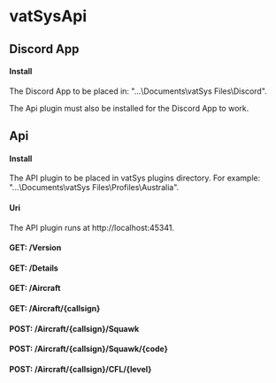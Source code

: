 # vatSysApi
## Discord App
#### Install
The Discord App to be placed in: "...\Documents\vatSys Files\Discord".

The Api plugin must also be installed for the Discord App to work.
## Api
#### Install
The API plugin to be placed in vatSys plugins directory.  For example: "...\Documents\vatSys Files\Profiles\Australia".
#### Uri
The API plugin runs at http://localhost:45341.
#### GET: /Version
#### GET: /Details
#### GET: /Aircraft
#### GET: /Aircraft/{callsign}
#### POST: /Aircraft/{callsign}/Squawk
#### POST: /Aircraft/{callsign}/Squawk/{code}
#### POST: /Aircraft/{callsign}/CFL/{level}
